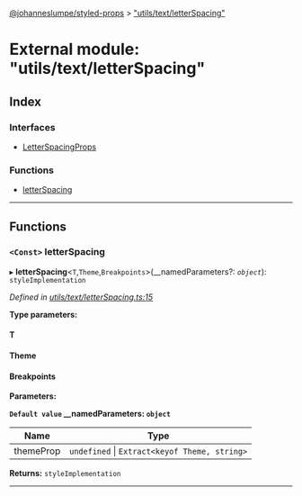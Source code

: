 [@johanneslumpe/styled-props](../README.md) > ["utils/text/letterSpacing"](../modules/_utils_text_letterspacing_.md)

# External module: "utils/text/letterSpacing"

## Index

### Interfaces

* [LetterSpacingProps](../interfaces/_utils_text_letterspacing_.letterspacingprops.md)

### Functions

* [letterSpacing](_utils_text_letterspacing_.md#letterspacing)

---

## Functions

<a id="letterspacing"></a>

### `<Const>` letterSpacing

▸ **letterSpacing**<`T`,`Theme`,`Breakpoints`>(__namedParameters?: *`object`*): `styleImplementation`

*Defined in [utils/text/letterSpacing.ts:15](https://github.com/johanneslumpe/styled-props/blob/8e709f1/src/utils/text/letterSpacing.ts#L15)*

**Type parameters:**

#### T 
#### Theme 
#### Breakpoints 
**Parameters:**

**`Default value` __namedParameters: `object`**

| Name | Type |
| ------ | ------ |
| themeProp | `undefined` \| `Extract<keyof Theme, string>` |

**Returns:** `styleImplementation`

___

